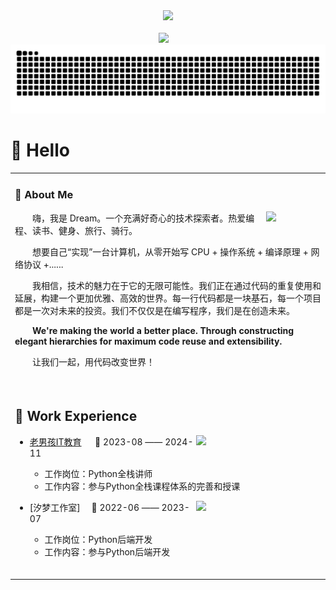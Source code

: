 <div align="center">

  <!-- knock code pictures 敲代码的图片 -->
  <picture>
    <source media="(prefers-color-scheme: dark)" srcset="https://cdn.jsdelivr.net/gh/sun0225SUN/sun0225SUN/assets/images/coding.gif" />
    <source media="(prefers-color-scheme: light)" srcset="https://cdn.jsdelivr.net/gh/sun0225SUN/sun0225SUN/assets/images/developer.svg" height="225px" />
    <img src="https://cdn.jsdelivr.net/gh/sun0225SUN/sun0225SUN/assets/images/coding.gif" />
  </picture>

  <!-- for beauty 留个空行好看点 -->
  <div>&nbsp;</div>


<!-- profile logo 个人资料徽标 -->
  <div>
    <a href="https://www.cnblogs.com/dream-ze"><img src="https://img.shields.io/badge/Website-博客-8c36db" /></a>&emsp;
    <!--  <img src="https://komarev.com/ghpvc/?username=Peter-JXL&label=Views&color=orange&style=flat" alt="访问量统计" />&emsp; -->
  </div>

<!-- Snake Code Contribution Map 贪吃蛇代码贡献图 -->
<picture>
  <source media="(prefers-color-scheme: dark)" srcset="https://raw.githubusercontent.com/Chimeng1314/Chimeng1314/output/github-contribution-grid-snake-dark.svg">
  <source media="(prefers-color-scheme: light)" srcset="https://raw.githubusercontent.com/Chimeng1314/Chimeng1314/output/github-contribution-grid-snake.svg">
  <img alt="github contribution grid snake animation" src="https://raw.githubusercontent.com/Chimeng1314/Chimeng1314/output/github-contribution-grid-snake.svg">
</picture>

</div>

#  🙋 Hello

<table>

<tr><td>

### 🤺 About Me

<img align="right" width="88" src="https://avatars.githubusercontent.com/u/45090349?v=4" />

<p>&emsp;&emsp;嗨，我是 Dream。一个充满好奇心的技术探索者。热爱编程、读书、健身、旅行、骑行。</p>
<p>&emsp;&emsp;想要自己“实现”一台计算机，从零开始写 CPU + 操作系统 + 编译原理 + 网络协议 +......</p>
<p>&emsp;&emsp;我相信，技术的魅力在于它的无限可能性。我们正在通过代码的重复使用和延展，构建一个更加优雅、高效的世界。每一行代码都是一块基石，每一个项目都是一次对未来的投资。我们不仅仅是在编写程序，我们是在创造未来。</p>
<p>&emsp;&emsp;<strong>We're making the world a better place. Through constructing elegant hierarchies for maximum code reuse and extensibility.</strong></p>

</p> <p>&emsp;&emsp;让我们一起，用代码改变世界！</p>


  <!-- for beauty 留个空行好看点 -->
  <div>&nbsp;</div>

</td></tr>

<tr><td>


## 🏢 Work Experience

<img align="right" width="200" src="https://cdn.jsdelivr.net/gh/Peter-JXL/Peter-JXL@main/assets/images/GRCBank.png" />

- [老男孩IT教育](https://www.oldboyedu.com/shanghai_home.html) &emsp; 📌 2023-08 —— 2024-11

  - 工作岗位：Python全栈讲师
  - 工作内容：参与Python全栈课程体系的完善和授课

<img align="right" width="200" src="https://cdn.jsdelivr.net/gh/Peter-JXL/Peter-JXL@main/assets/images/Inspur.PNG" />

- [汐梦工作室]  📌 2022-06 —— 2023-07

  - 工作岗位：Python后端开发
  - 工作内容：参与Python后端开发


  <!-- for beauty 留个空行好看点 -->
  <div>&nbsp;</div>

</td></tr>



</table>
